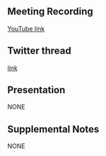## Meeting Recording

[YouTube link](https://www.youtube.com/watch?v=2L6jVjKa3M8)

## Twitter thread

[link](https://twitter.com/Orthogonal_Lab/status/1550994591477911552)

## Presentation

NONE

## Supplemental Notes

NONE
